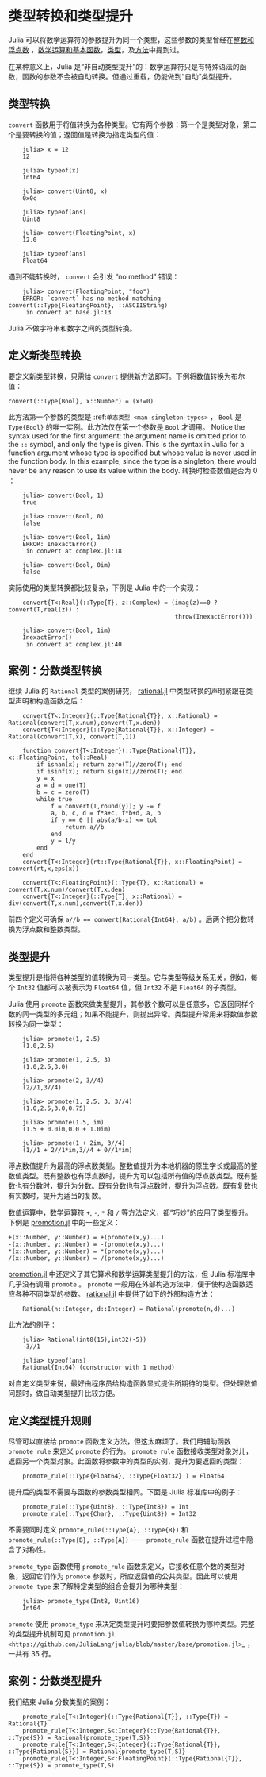 


# 类型转换和类型提升


Julia 可以将数学运算符的参数提升为同一个类型，这些参数的类型曾经在[整数和浮点数](integer-and-floating.md) ，[数学运算和基本函数](operation-function.md)，[类型](type-learning.md)，及[方法](method-learning.md)中提到过。

在某种意义上，Julia 是“非自动类型提升”的：数学运算符只是有特殊语法的函数，函数的参数不会被自动转换。但通过重载，仍能做到“自动”类型提升。



## 类型转换


``convert`` 函数用于将值转换为各种类型。它有两个参数：第一个是类型对象，第二个是要转换的值；返回值是转换为指定类型的值：


```
    julia> x = 12
    12

    julia> typeof(x)
    Int64

    julia> convert(Uint8, x)
    0x0c

    julia> typeof(ans)
    Uint8

    julia> convert(FloatingPoint, x)
    12.0

    julia> typeof(ans)
    Float64
```

遇到不能转换时， ``convert`` 会引发 “no method” 错误：


```
    julia> convert(FloatingPoint, "foo")
    ERROR: `convert` has no method matching convert(::Type{FloatingPoint}, ::ASCIIString)
     in convert at base.jl:13
```

Julia 不做字符串和数字之间的类型转换。

## 定义新类型转换


要定义新类型转换，只需给 ``convert`` 提供新方法即可。下例将数值转换为布尔值： 

    convert(::Type{Bool}, x::Number) = (x!=0)

此方法第一个参数的类型是 :ref:`单态类型 <man-singleton-types>` ， ``Bool`` 是 ``Type{Bool}`` 的唯一实例。此方法仅在第一个参数是 ``Bool`` 才调用。
Notice the syntax used for the first
argument: the argument name is omitted prior to the ``::`` symbol, and only
the type is given.  This is the syntax in Julia for a function argument whose type is
specified but whose value is never used in the function body.  In this example,
since the type is a singleton, there would never be any reason to use its value
within the body.
转换时检查数值是否为 0 ：


```
    julia> convert(Bool, 1)
    true

    julia> convert(Bool, 0)
    false

    julia> convert(Bool, 1im)
    ERROR: InexactError()
     in convert at complex.jl:18

    julia> convert(Bool, 0im)
    false
```

实际使用的类型转换都比较复杂，下例是 Julia 中的一个实现：

```
    convert{T<:Real}(::Type{T}, z::Complex) = (imag(z)==0 ? convert(T,real(z)) :
                                               throw(InexactError()))

    julia> convert(Bool, 1im)
    InexactError()
     in convert at complex.jl:40
```


## 案例：分数类型转换


继续 Julia 的 ``Rational`` 类型的案例研究， [rational.jl](https://github.com/JuliaLang/julia/blob/master/base/rational.jl) 中类型转换的声明紧跟在类型声明和构造函数之后： 

```
    convert{T<:Integer}(::Type{Rational{T}}, x::Rational) = Rational(convert(T,x.num),convert(T,x.den))
    convert{T<:Integer}(::Type{Rational{T}}, x::Integer) = Rational(convert(T,x), convert(T,1))

    function convert{T<:Integer}(::Type{Rational{T}}, x::FloatingPoint, tol::Real)
        if isnan(x); return zero(T)//zero(T); end
        if isinf(x); return sign(x)//zero(T); end
        y = x
        a = d = one(T)
        b = c = zero(T)
        while true
            f = convert(T,round(y)); y -= f
            a, b, c, d = f*a+c, f*b+d, a, b
            if y == 0 || abs(a/b-x) <= tol
                return a//b
            end
            y = 1/y
        end
    end
    convert{T<:Integer}(rt::Type{Rational{T}}, x::FloatingPoint) = convert(rt,x,eps(x))

    convert{T<:FloatingPoint}(::Type{T}, x::Rational) = convert(T,x.num)/convert(T,x.den)
    convert{T<:Integer}(::Type{T}, x::Rational) = div(convert(T,x.num),convert(T,x.den))

```

前四个定义可确保 ``a//b == convert(Rational{Int64}, a/b)`` 。后两个把分数转换为浮点数和整数类型。



## 类型提升


类型提升是指将各种类型的值转换为同一类型。它与类型等级关系无关，例如，每个 ``Int32`` 值都可以被表示为 ``Float64`` 值，但 ``Int32`` 不是 ``Float64`` 的子类型。

Julia 使用 ``promote`` 函数来做类型提升，其参数个数可以是任意多，它返回同样个数的同一类型的多元组；如果不能提升，则抛出异常。类型提升常用来将数值参数转换为同一类型：


```
    julia> promote(1, 2.5)
    (1.0,2.5)

    julia> promote(1, 2.5, 3)
    (1.0,2.5,3.0)

    julia> promote(2, 3//4)
    (2//1,3//4)

    julia> promote(1, 2.5, 3, 3//4)
    (1.0,2.5,3.0,0.75)

    julia> promote(1.5, im)
    (1.5 + 0.0im,0.0 + 1.0im)

    julia> promote(1 + 2im, 3//4)
    (1//1 + 2//1*im,3//4 + 0//1*im)
```

浮点数值提升为最高的浮点数类型。整数值提升为本地机器的原生字长或最高的整数值类型。既有整数也有浮点数时，提升为可以包括所有值的浮点数类型。既有整数也有分数时，提升为分数。既有分数也有浮点数时，提升为浮点数。既有复数也有实数时，提升为适当的复数。

数值运算中，数学运算符 ``+``, ``-``, ``*`` 和 ``/`` 等方法定义，都“巧妙”的应用了类型提升。下例是 [promotion.jl](https://github.com/JuliaLang/julia/blob/master/base/promotion.jl)  中的一些定义： 

    +(x::Number, y::Number) = +(promote(x,y)...)
    -(x::Number, y::Number) = -(promote(x,y)...)
    *(x::Number, y::Number) = *(promote(x,y)...)
    /(x::Number, y::Number) = /(promote(x,y)...)

[promotion.jl](https://github.com/JuliaLang/julia/blob/master/base/promotion.jl)  中还定义了其它算术和数学运算类型提升的方法，但 Julia 标准库中几乎没有调用 ``promote`` 。 ``promote`` 一般用在外部构造方法中，便于使构造函数适应各种不同类型的参数。 [rational.jl](https://github.com/JuliaLang/julia/blob/master/base/rational.jl) 中提供了如下的外部构造方法：

```
    Rational(n::Integer, d::Integer) = Rational(promote(n,d)...)
```

此方法的例子：

```
    julia> Rational(int8(15),int32(-5))
    -3//1

    julia> typeof(ans)
    Rational{Int64} (constructor with 1 method)
```

对自定义类型来说，最好由程序员给构造函数显式提供所期待的类型。但处理数值问题时，做自动类型提升比较方便。

## 定义类型提升规则


尽管可以直接给 ``promote`` 函数定义方法，但这太麻烦了。我们用辅助函数 ``promote_rule`` 来定义 ``promote`` 的行为。 ``promote_rule`` 函数接收类型对象对儿，返回另一个类型对象。此函数将参数中的类型的实例，提升为要返回的类型：

```
    promote_rule(::Type{Float64}, ::Type{Float32} ) = Float64
```

提升后的类型不需要与函数的参数类型相同。下面是 Julia 标准库中的例子： 

```
    promote_rule(::Type{Uint8}, ::Type{Int8}) = Int
    promote_rule(::Type{Char}, ::Type{Uint8}) = Int32
```

不需要同时定义 ``promote_rule(::Type{A}, ::Type{B})`` 和 ``promote_rule(::Type{B}, ::Type{A})`` —— ``promote_rule`` 函数在提升过程中隐含了对称性。

``promote_type`` 函数使用 ``promote_rule`` 函数来定义，它接收任意个数的类型对象，返回它们作为 ``promote`` 参数时，所应返回值的公共类型。因此可以使用 ``promote_type`` 来了解特定类型的组合会提升为哪种类型：


```
    julia> promote_type(Int8, Uint16)
    Int64
```

``promote`` 使用 ``promote_type`` 来决定类型提升时要把参数值转换为哪种类型。完整的类型提升机制可见 `promotion.jl <https://github.com/JuliaLang/julia/blob/master/base/promotion.jl>`_ ，一共有 35 行。

## 案例：分数类型提升


我们结束 Julia 分数类型的案例：

```
    promote_rule{T<:Integer}(::Type{Rational{T}}, ::Type{T}) = Rational{T}
    promote_rule{T<:Integer,S<:Integer}(::Type{Rational{T}}, ::Type{S}) = Rational{promote_type(T,S)}
    promote_rule{T<:Integer,S<:Integer}(::Type{Rational{T}}, ::Type{Rational{S}}) = Rational{promote_type(T,S)}
    promote_rule{T<:Integer,S<:FloatingPoint}(::Type{Rational{T}}, ::Type{S}) = promote_type(T,S)
```
